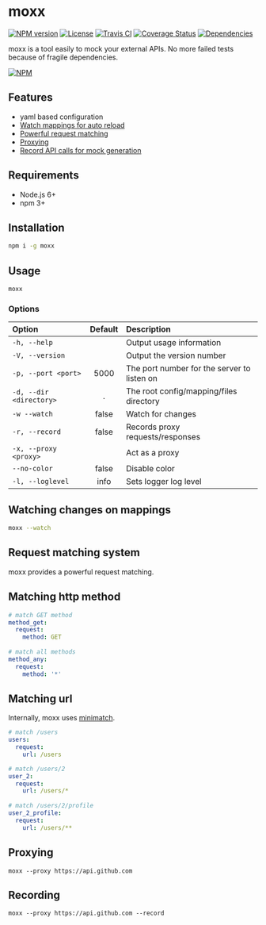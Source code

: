 # moxx

[![NPM version][npm-image]][npm-url]
[![License][license-image]][license-url]
[![Travis CI][travis-image]][travis-url]
[![Coverage Status][coverage-image]][coverage-url]
[![Dependencies][gemnasium-image]][gemnasium-url]

moxx is a tool easily to mock your external APIs.
No more failed tests because of fragile dependencies.

[![NPM](https://nodei.co/npm/moxx.png?downloads=false&downloadRank=false)](https://nodei.co/npm/moxx/)

## Features

- yaml based configuration
- [Watch mappings for auto reload](#watching-changes-on-mappings)
- [Powerful request matching](#request-matching-system)
- [Proxying](#proxying)
- [Record API calls for mock generation](#recording)

## Requirements

- Node.js 6+
- npm 3+

## Installation

```sh
npm i -g moxx
 ```

## Usage

```
moxx
```

### Options

| Option                  | Default | Description |
|:----------------------- |:-------:|:----------- |
| `-h, --help`            |         | Output usage information
| `-V, --version`         |         | Output the version number
| `-p, --port <port>`     | 5000    | The port number for the server to listen on
| `-d, --dir <directory>` | .       | The root config/mapping/files directory
| `-w --watch`            | false   | Watch for changes
| `-r, --record`          | false   | Records proxy requests/responses
| `-x, --proxy <proxy>`   |         | Act as a proxy
| `--no-color`            | false   | Disable color
| `-l, --loglevel`        | info    | Sets logger log level

## Watching changes on mappings

```sh
moxx --watch
```

## Request matching system

moxx provides a powerful request matching.

## Matching http method

```yaml
# match GET method
method_get:
  request:
    method: GET
    
# match all methods
method_any:
  request:
    method: '*'
```

## Matching url

Internally, moxx uses [minimatch](https://github.com/isaacs/minimatch).

```yaml
# match /users
users:
  request:
    url: /users

# match /users/2
user_2:
  request:
    url: /users/*
    
# match /users/2/profile
user_2_profile:
  request:
    url: /users/**    
```

## Proxying

```
moxx --proxy https://api.github.com
```

## Recording

```
moxx --proxy https://api.github.com --record
```

[license-image]: https://img.shields.io/github/license/plouc/moxx.svg?style=flat-square
[license-url]: https://github.com/plouc/moxx/blob/master/LICENSE.md
[npm-image]: https://img.shields.io/npm/v/moxx.svg?style=flat-square
[npm-url]: https://www.npmjs.com/package/moxx
[travis-image]: https://img.shields.io/travis/plouc/moxx.svg?style=flat-square
[travis-url]: https://travis-ci.org/plouc/moxx
[coverage-image]: https://img.shields.io/coveralls/plouc/moxx.svg?style=flat-square
[coverage-url]: https://coveralls.io/github/plouc/moxx
[gemnasium-image]: https://img.shields.io/gemnasium/plouc/moxx.svg?style=flat-square
[gemnasium-url]: https://gemnasium.com/plouc/moxx


